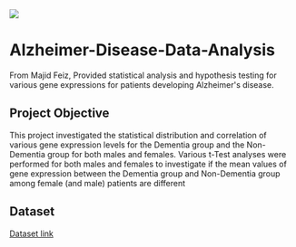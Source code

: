 <img src="images/dementia_s6_healthy_brain_severe_ad.jpg.jpg">

# Alzheimer-Disease-Data-Analysis
From Majid Feiz, Provided statistical analysis and hypothesis testing for various gene expressions for patients developing Alzheimer's disease.

## Project Objective
This project investigated the statistical distribution and correlation of various gene expression levels for the Dementia group and the Non-Dementia group for both males and females. Various t-Test analyses were performed for both males and females to investigate if the mean values of gene expression between the Dementia group and Non-Dementia group among female (and male) patients are different

## Dataset
<a href= "https://www.ncbi.nlm.nih.gov/geo/query/acc.cgi?acc=GSE44768"> Dataset link</a>
